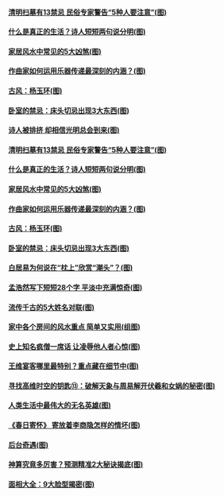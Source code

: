 #### [清明扫墓有13禁忌 民俗专家警告“5种人要注意”(图)](../pages/p7/1002217.md?t=04020106) 
#### [什么是真正的生活？诗人短短两句说分明(图)](../pages/p7/1002082.md?t=04020106) 
#### [家居风水中常见的5大凶煞(图)](../pages/p7/1000955.md?t=04020106) 
#### [作曲家如何运用乐器传递最深刻的内涵？(图)](../pages/p7/1002120.md?t=04020106) 
#### [古风：杨玉环(图)](../pages/p7/1002162.md?t=04020106) 
#### [卧室的禁忌：床头切忌出现3大东西(图)](../pages/p7/1000938.md?t=04020106) 
#### [诗人被排挤 却相信光明总会到来(图)](../pages/p7/1001855.md?t=04020106) 
#### [清明扫墓有13禁忌 民俗专家警告“5种人要注意”(图)](../pages/p7/1002217.md?t=04020106) 
#### [什么是真正的生活？诗人短短两句说分明(图)](../pages/p7/1002082.md?t=04020106) 
#### [家居风水中常见的5大凶煞(图)](../pages/p7/1000955.md?t=04020106) 
#### [作曲家如何运用乐器传递最深刻的内涵？(图)](../pages/p7/1002120.md?t=04020106) 
#### [古风：杨玉环(图)](../pages/p7/1002162.md?t=04020106) 
#### [卧室的禁忌：床头切忌出现3大东西(图)](../pages/p7/1000938.md?t=04020106) 
#### [白居易为何说在“枕上”欣赏“潮头”？(图)](../pages/p7/1002046.md?t=04020106) 
#### [孟浩然写下短短28个字 平淡中充满惊奇(图)](../pages/p7/1001396.md?t=04020106) 
#### [流传千古的5大姓名对联(图)](../pages/p7/1001209.md?t=04020106) 
#### [家中各个房间的风水重点 简单又实用(组图)](../pages/p7/1000934.md?t=04020106) 
#### [史上知名疯僧一席话 让凌辱他人者心惊(图)](../pages/p7/1001096.md?t=04020106) 
#### [王维宴客哪里最特别？重点藏在细节中(图)](../pages/p7/1001780.md?t=04020106) 
#### [寻找高维时空的钥匙⑬：破解天象与周易解开伏羲和女娲的秘密(图)](../pages/p7/1001916.md?t=04020106) 
#### [人类生活中最伟大的无名英雄(图)](../pages/p7/1001021.md?t=04020106) 
#### [《春日寄怀》 寄放着李商隐怎样的情坏(图)](../pages/p7/1001478.md?t=04020106) 
#### [后台奇遇(图)](../pages/p7/1001470.md?t=04020106) 
#### [神算究竟多厉害？预测精准2大秘诀揭底(图)](../pages/p7/1000588.md?t=04020106) 
#### [面相大全：9大脸型揭密(图)](../pages/p7/1000349.md?t=04020106) 
